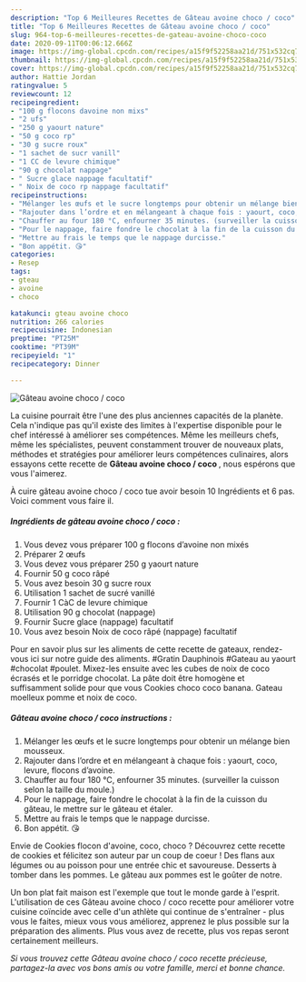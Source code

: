 ```yaml
---
description: "Top 6 Meilleures Recettes de Gâteau avoine choco / coco"
title: "Top 6 Meilleures Recettes de Gâteau avoine choco / coco"
slug: 964-top-6-meilleures-recettes-de-gateau-avoine-choco-coco
date: 2020-09-11T00:06:12.666Z
image: https://img-global.cpcdn.com/recipes/a15f9f52258aa21d/751x532cq70/gateau-avoine-choco-coco-photo-principale-de-la-recette.jpg
thumbnail: https://img-global.cpcdn.com/recipes/a15f9f52258aa21d/751x532cq70/gateau-avoine-choco-coco-photo-principale-de-la-recette.jpg
cover: https://img-global.cpcdn.com/recipes/a15f9f52258aa21d/751x532cq70/gateau-avoine-choco-coco-photo-principale-de-la-recette.jpg
author: Hattie Jordan
ratingvalue: 5
reviewcount: 12
recipeingredient:
- "100 g flocons davoine non mixs"
- "2 ufs"
- "250 g yaourt nature"
- "50 g coco rp"
- "30 g sucre roux"
- "1 sachet de sucr vanill"
- "1 CC de levure chimique"
- "90 g chocolat nappage"
- " Sucre glace nappage facultatif"
- " Noix de coco rp nappage facultatif"
recipeinstructions:
- "Mélanger les œufs et le sucre longtemps pour obtenir un mélange bien mousseux."
- "Rajouter dans l’ordre et en mélangeant à chaque fois : yaourt, coco, levure, flocons d’avoine."
- "Chauffer au four 180 °C, enfourner 35 minutes. (surveiller la cuisson selon la taille du moule.)"
- "Pour le nappage, faire fondre le chocolat à la fin de la cuisson du gâteau, le mettre sur le gâteau et étaler."
- "Mettre au frais le temps que le nappage durcisse."
- "Bon appétit. 😘"
categories:
- Resep
tags:
- gteau
- avoine
- choco

katakunci: gteau avoine choco 
nutrition: 266 calories
recipecuisine: Indonesian
preptime: "PT25M"
cooktime: "PT39M"
recipeyield: "1"
recipecategory: Dinner

---
```



![Gâteau avoine choco / coco](https://img-global.cpcdn.com/recipes/a15f9f52258aa21d/751x532cq70/gateau-avoine-choco-coco-photo-principale-de-la-recette.jpg)

La cuisine pourrait être l'une des plus anciennes capacités de la planète. Cela n'indique pas qu'il existe des limites à l'expertise disponible pour le chef intéressé à améliorer ses compétences. Même les meilleurs chefs, même les spécialistes, peuvent constamment trouver de nouveaux plats, méthodes et stratégies pour améliorer leurs compétences culinaires, alors essayons cette recette de <strong> Gâteau avoine choco / coco </strong>, nous espérons que vous l'aimerez.

<!--inarticleads1-->

À cuire gâteau avoine choco / coco tue avoir besoin 10 Ingrédients et 6 pas. Voici comment vous faire il.

##### Ingrédients de gâteau avoine choco / coco :

1. Vous devez vous préparer 100 g flocons d’avoine non mixés
1. Préparer 2 œufs
1. Vous devez vous préparer 250 g yaourt nature
1. Fournir 50 g coco râpé
1. Vous avez besoin 30 g sucre roux
1. Utilisation 1 sachet de sucré vanillé
1. Fournir 1 CàC de levure chimique
1. Utilisation 90 g chocolat (nappage)
1. Fournir  Sucre glace (nappage) facultatif
1. Vous avez besoin  Noix de coco râpé (nappage) facultatif


Pour en savoir plus sur les aliments de cette recette de gateaux, rendez-vous ici sur notre guide des aliments. #Gratin Dauphinois #Gateau au yaourt #chocolat #poulet. Mixez-les ensuite avec les cubes de noix de coco écrasés et le porridge chocolat. La pâte doit être homogène et suffisamment solide pour que vous Cookies choco coco banana. Gateau moelleux pomme et noix de coco. 

<!--inarticleads2-->

##### Gâteau avoine choco / coco instructions :

1. Mélanger les œufs et le sucre longtemps pour obtenir un mélange bien mousseux.
1. Rajouter dans l’ordre et en mélangeant à chaque fois : yaourt, coco, levure, flocons d’avoine.
1. Chauffer au four 180 °C, enfourner 35 minutes. (surveiller la cuisson selon la taille du moule.)
1. Pour le nappage, faire fondre le chocolat à la fin de la cuisson du gâteau, le mettre sur le gâteau et étaler.
1. Mettre au frais le temps que le nappage durcisse.
1. Bon appétit. 😘


Envie de Cookies flocon d&#39;avoine, coco, choco ? Découvrez cette recette de cookies et félicitez son auteur par un coup de coeur ! Des flans aux légumes ou au poisson pour une entrée chic et savoureuse. Desserts à tomber dans les pommes. Le gâteau aux pommes est le goûter de notre. 

<!--inarticleads1-->

<p>
Un bon plat fait maison est l'exemple que tout le monde garde à l'esprit. L'utilisation de ces Gâteau avoine choco / coco recette pour améliorer votre cuisine coïncide avec celle d'un athlète qui continue de s'entraîner - plus vous le faites, mieux vous vous améliorez, apprenez le plus possible sur la préparation des aliments. Plus vous avez de recette, plus vos repas seront certainement meilleurs.
</p>

<p>
<i>Si vous trouvez cette Gâteau avoine choco / coco recette précieuse, partagez-la avec vos bons amis ou votre famille, merci et bonne chance.</i>
</p>
